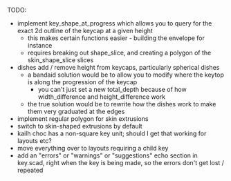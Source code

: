 TODO:
  * implement key_shape_at_progress which allows you to query for the exact 2d outline of the keycap at a given height
    * this makes certain functions easier - building the envelope for instance
    * requires breaking out shape_slice, and creating a polygon of the skin_shape_slice slices
  * dishes add / remove height from keycaps, particularly spherical dishes
    * a bandaid solution would be to allow you to modify where the keytop is along the progression of the keycap
      * you can't just set a new total_depth because of how width_difference and height_difference work
    * the true solution would be to rewrite how the dishes work to make them very graduated at the edges
  * implement regular polygon for skin extrusions
  * switch to skin-shaped extrusions by default
  * kailh choc has a non-square key unit; should I get that working for layouts etc? 
  * move everything over to layouts requiring a child key
  * add an "errors" or "warnings" or "suggestions" echo section in key.scad, right when the key is being made, so the errors don't get lost / repeated
